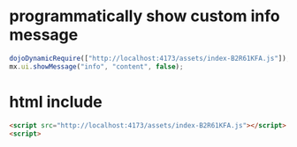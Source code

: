 # programmatically show custom info message

```js
dojoDynamicRequire(["http://localhost:4173/assets/index-B2R61KFA.js"]);
mx.ui.showMessage("info", "content", false);
```

# html include

```html
<script src="http://localhost:4173/assets/index-B2R61KFA.js"></script>
<script>
```
